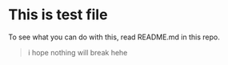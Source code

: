 # This is test file
To see what you can do with this, read README.md in this repo.

> i hope nothing will break hehe
